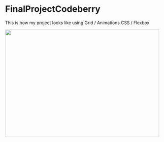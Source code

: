 # FinalProjectCodeberry

This is how my project looks like using Grid / Animations CSS / Flexbox

<img src="assets/website.png"  width="500" height="350" />